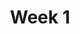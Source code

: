 ---
    title: Week 1
    weekNumber: 1
    days:
      - date: 2024-1-8
        events:
          "**LEC 1**{: .label .label-lecture } Introduction":
            "[CIT 1.0-1.3](https://inferentialthinking.com/chapters/01/what-is-data-science.html)"
                
          "**DISC**{: .label .label-disc } 1. Getting Started with Jupyter Notebooks":
      - date: 2024-1-9
        events:
          
      - date: 2024-1-10
        events:
          "**LEC 2**{: .label .label-lecture } Expressions and Data Types":
            "[BPD 1-6](https://notes.dsc10.com/01-getting_started/tools.html)"
                
      - date: 2024-1-11
        events:
          
      - date: 2024-1-12
        events:
          "**LEC 3**{: .label .label-lecture } Strings, Lists, and Arrays":
            "[BPD 7-8](https://notes.dsc10.com/02-data_sets/arrays.html), [CIT 14.1](https://inferentialthinking.com/chapters/14/1/Properties_of_the_Mean.html#)"
                
      - date: 2024-1-13
        events:
          
          "**LAB 0**{: .label .label-lab } **Expressions and Data Types**":
---